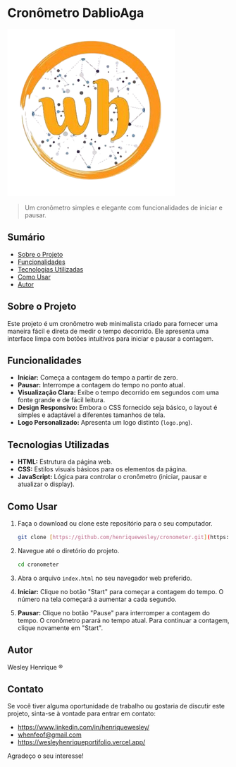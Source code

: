 # Cronômetro DablioAga

![Logo do Projeto](./assets/logo.png)

> Um cronômetro simples e elegante com funcionalidades de iniciar e pausar.

## Sumário

- [Sobre o Projeto](#sobre-o-projeto)
- [Funcionalidades](#funcionalidades)
- [Tecnologias Utilizadas](#tecnologias-utilizadas)
- [Como Usar](#como-usar)
- [Autor](#autor)

## Sobre o Projeto

Este projeto é um cronômetro web minimalista criado para fornecer uma maneira fácil e direta de medir o tempo decorrido. Ele apresenta uma interface limpa com botões intuitivos para iniciar e pausar a contagem.

## Funcionalidades

- **Iniciar:** Começa a contagem do tempo a partir de zero.
- **Pausar:** Interrompe a contagem do tempo no ponto atual.
- **Visualização Clara:** Exibe o tempo decorrido em segundos com uma fonte grande e de fácil leitura.
- **Design Responsivo:** Embora o CSS fornecido seja básico, o layout é simples e adaptável a diferentes tamanhos de tela.
- **Logo Personalizado:** Apresenta um logo distinto (`logo.png`).

## Tecnologias Utilizadas

- **HTML:** Estrutura da página web.
- **CSS:** Estilos visuais básicos para os elementos da página.
- **JavaScript:** Lógica para controlar o cronômetro (iniciar, pausar e atualizar o display).

## Como Usar

1.  Faça o download ou clone este repositório para o seu computador.
    ```bash
    git clone [https://github.com/henriquewesley/cronometer.git](https://github.com/henriquewesley/cronometer.git)
    ```
2.  Navegue até o diretório do projeto.
    ```bash
    cd cronometer
    ```

3.  Abra o arquivo `index.html` no seu navegador web preferido.

4.  **Iniciar:** Clique no botão "Start" para começar a contagem do tempo. O número na tela começará a aumentar a cada segundo.

5.  **Pausar:** Clique no botão "Pause" para interromper a contagem do tempo. O cronômetro parará no tempo atual. Para continuar a contagem, clique novamente em "Start".

## Autor

Wesley Henrique ®

## Contato

Se você tiver alguma oportunidade de trabalho ou gostaria de discutir este projeto, sinta-se à vontade para entrar em contato:

* https://www.linkedin.com/in/henriquewesley/
* whenfeof@gmail.com
* https://wesleyhenriqueportifolio.vercel.app/

Agradeço o seu interesse!
